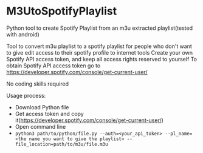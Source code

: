 # M3UtoSpotifyPlaylist
Python tool to create Spotify Playlist from an m3u extracted playlist(tested with android)

Tool to convert m3u playlist to a spotify playlist for people who don't want to give edit access to their spotify profile to internet tools
Create your own Spotify API access token, and keep all access rights reserved to yourself
To obtain Spotify API access token go to https://developer.spotify.com/console/get-current-user/

No coding skills required

Usage process:
- Download Python file
- Get access token and copy it(https://developer.spotify.com/console/get-current-user/)
- Open command line
- ```python3 path/to/python/file.py --auth=<your_api_token> --pl_name=<the name you want to give the playlist> --file_location=path/to/m3u/file.m3u```
